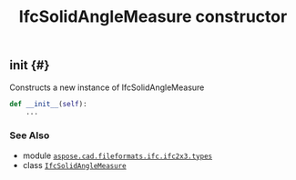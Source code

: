 ﻿---
title: IfcSolidAngleMeasure constructor
second_title: Aspose.CAD for Python via .NET API References
description: 
type: docs
weight: 10
url: /python-net/aspose.cad.fileformats.ifc.ifc2x3.types/ifcsolidanglemeasure/__init__/
is_root: false
---

## __init__ {#}

Constructs a new instance of IfcSolidAngleMeasure



```python
def __init__(self):
    ...
```





### See Also
* module [`aspose.cad.fileformats.ifc.ifc2x3.types`](../../)
* class [`IfcSolidAngleMeasure`](/cad/python-net/aspose.cad.fileformats.ifc.ifc2x3.types/ifcsolidanglemeasure)
